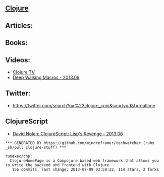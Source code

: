 ## [Clojure](http://clojure.org/)


## Articles:

## Books:

## Videos:
  - [Clojure TV](http://www.youtube.com/user/ClojureTV?feature=watch)
  - [Deep Walking Macros - 2013.09](http://www.youtube.com/watch?v=HXfDK1OYpco)


## Twitter:
  - https://twitter.com/search?q=%23clojure_conj&src=typd&f=realtime


## ClojureScript
  - [David Nolen: ClojureScript: Lisp's Revenge - 2013.06](http://vimeo.com/68334908?)

<!-- PROJECTS_LIST_START -->
    *** GENERATED BY https://github.com/mindreframer/techwatcher (ruby _sh/pull clojure-stuff) ***

    runexec/chp:
      ClojureHomePage is a Compojure based web framework that allows you to write the backend and frontend with Clojure.
       156 commits, last change: 2013-07-09 03:58:22, 114 stars, 2 forks
<!-- PROJECTS_LIST_END -->
